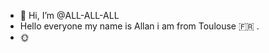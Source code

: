 - 👋 Hi, I’m @ALL-ALL-ALL
- Hello everyone my name is Allan i am from Toulouse 🇫🇷 .
- 🌞


<!---
ALL-ALL-ALL/ALL-ALL-ALL is a ✨ special ✨ repository because its `README.md` (this file) appears on your GitHub profile.
You can click the Preview link to take a look at your changes.
--->
